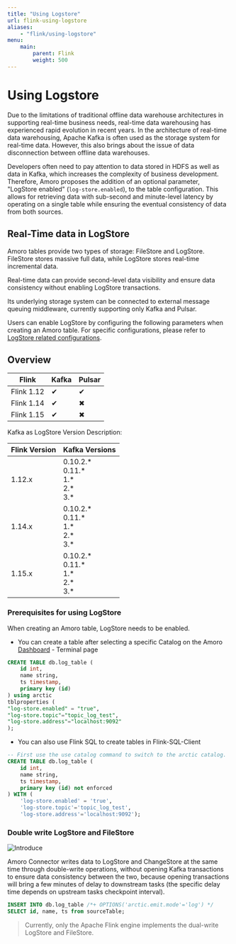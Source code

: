 ```yaml
---
title: "Using Logstore"
url: flink-using-logstore
aliases:
    - "flink/using-logstore"
menu:
    main:
        parent: Flink
        weight: 500
---
```

# Using Logstore
Due to the limitations of traditional offline data warehouse architectures in supporting real-time business needs, real-time data warehousing has experienced rapid evolution in recent years. In the architecture of real-time data warehousing, Apache Kafka is often used as the storage system for real-time data. However, this also brings about the issue of data disconnection between offline data warehouses.

Developers often need to pay attention to data stored in HDFS as well as data in Kafka, which increases the complexity of business development. Therefore, Amoro proposes the addition of an optional parameter, "LogStore enabled" (`log-store.enabled`), to the table configuration. This allows for retrieving data with sub-second and minute-level latency by operating on a single table while ensuring the eventual consistency of data from both sources.

## Real-Time data in LogStore
Amoro tables provide two types of storage: FileStore and LogStore. FileStore stores massive full data, while LogStore stores real-time incremental data.

Real-time data can provide second-level data visibility and ensure data consistency without enabling LogStore transactions.

Its underlying storage system can be connected to external message queuing middleware, currently supporting only Kafka and Pulsar.

Users can enable LogStore by configuring the following parameters when creating an Amoro table. For specific configurations, please refer to [LogStore related configurations](../configurations/#logstore-configurations).

## Overview

| Flink      | Kafka    | Pulsar   |
|------------|----------|----------|
| Flink 1.12 | &#x2714; | &#x2714; |
| Flink 1.14 | &#x2714; | &#x2716; |
| Flink 1.15 | &#x2714; | &#x2716; |

Kafka as LogStore Version Description:

| Flink Version | Kafka Versions |
|---------------|  ----------------- |
| 1.12.x        | 0.10.2.\*<br> 0.11.\*<br> 1.\*<br> 2.\*<br> 3.\*            | 
| 1.14.x        | 0.10.2.\*<br> 0.11.\*<br> 1.\*<br> 2.\*<br> 3.\*            | 
| 1.15.x        | 0.10.2.\*<br> 0.11.\*<br> 1.\*<br> 2.\*<br> 3.\*            | 



### Prerequisites for using LogStore

When creating an Amoro table, LogStore needs to be enabled.

- You can create a table after selecting a specific Catalog on the Amoro [Dashboard](http://localhost:1630) - Terminal page

```sql
CREATE TABLE db.log_table (
    id int,
    name string,
    ts timestamp,
    primary key (id)
) using arctic
tblproperties (
"log-store.enabled" = "true",
"log-store.topic"="topic_log_test",
"log-store.address"="localhost:9092"
);
```

- You can also use Flink SQL to create tables in Flink-SQL-Client

```sql
-- First use the use catalog command to switch to the arctic catalog.
CREATE TABLE db.log_table (
    id int,
    name string,
    ts timestamp,
    primary key (id) not enforced
) WITH (
    'log-store.enabled' = 'true',
    'log-store.topic'='topic_log_test',
    'log-store.address'='localhost:9092');
```

### Double write LogStore and FileStore

![Introduce](../images/flink/auto-writer.png)

Amoro Connector writes data to LogStore and ChangeStore at the same time through double-write operations, without opening Kafka transactions to ensure data consistency between the two, because opening transactions will bring a few minutes of delay to downstream tasks (the specific delay time depends on upstream tasks checkpoint interval).

```sql
INSERT INTO db.log_table /*+ OPTIONS('arctic.emit.mode'='log') */
SELECT id, name, ts from sourceTable;
```

> Currently, only the Apache Flink engine implements the dual-write LogStore and FileStore.
